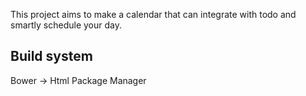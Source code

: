 This project aims to make a calendar that can integrate with todo and smartly schedule your day.

Build system
-------------
Bower -> Html Package Manager
